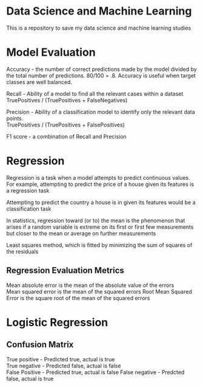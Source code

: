# Data Science and Machine Learning

This is a repository to save my data science and machine learning studies

# Model Evaluation

Accuracy - the number of correct predictions made by the model divided by the total number of predictions. 80/100 = .8.  Accuracy is useful when target classes are well balanced.

Recall - Ability of a model to find all the relevant cases within a dataset
TruePositives / (TruePositives + FalseNegatives)

Precision - Ability of a classification model to identify only the relevant data points.   
TruePositives / (TruePositives + FalsePositives)

F1 score - a combination of Recall and Precision

# Regression

Regression is a task when a model attempts to predict continuous values.  For example, attempting to predict the price of a house given its features is a regression task

Attempting to predict the country a house is in given its features would be a classification task

In statistics, regression toward (or to) the mean is the phenomenon that arises if a random variable is extreme on its first or first few measurements but closer to the mean or average on further measurements

Least squares method, which is fitted by minimizing the sum of squares of the residuals

## Regression Evaluation Metrics
Mean absolute error is the mean of the absolute value of the errors  
Mean squared error is the mean of the squared errors
Root Mean Squared Error is the square root of the mean of the squared errors

# Logistic Regression

## Confusion Matrix
True positive - Predicted true, actual is true  
True negative - Predicted false, actual is false  
False Positive - Predicted true, actual is false
False negative - Predcted false, actual is true
